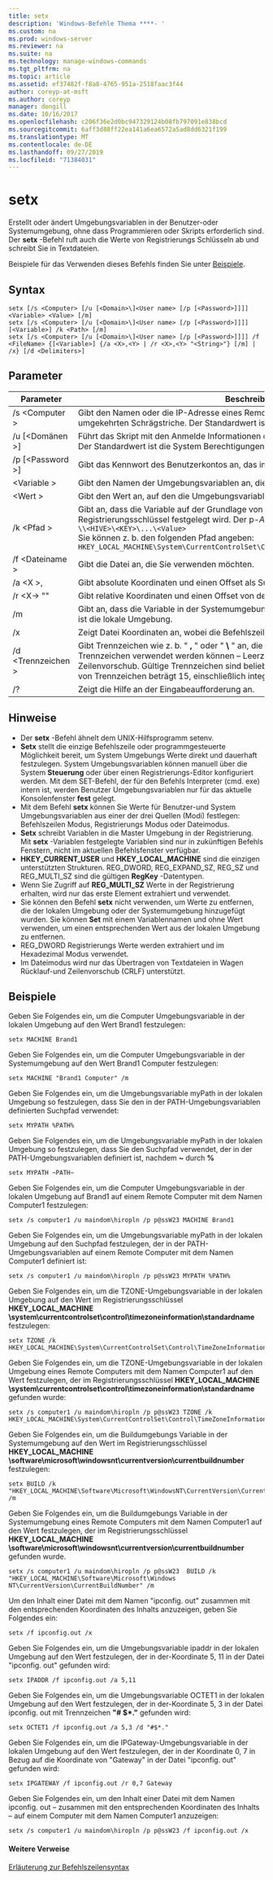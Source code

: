 ```yaml
---
title: setx
description: 'Windows-Befehle Thema ****- '
ms.custom: na
ms.prod: windows-server
ms.reviewer: na
ms.suite: na
ms.technology: manage-windows-commands
ms.tgt_pltfrm: na
ms.topic: article
ms.assetid: ef37482f-f8a8-4765-951a-2518faac3f44
author: coreyp-at-msft
ms.author: coreyp
manager: dongill
ms.date: 10/16/2017
ms.openlocfilehash: c206f36e2d0bc947329124b08fb797091e838bcd
ms.sourcegitcommit: 6aff3d88ff22ea141a6ea6572a5ad8dd6321f199
ms.translationtype: MT
ms.contentlocale: de-DE
ms.lasthandoff: 09/27/2019
ms.locfileid: "71384031"
---
```

# <a name="setx"></a>setx



Erstellt oder ändert Umgebungsvariablen in der Benutzer-oder Systemumgebung, ohne dass Programmieren oder Skripts erforderlich sind. Der **setx** -Befehl ruft auch die Werte von Registrierungs Schlüsseln ab und schreibt Sie in Textdateien.

Beispiele für das Verwenden dieses Befehls finden Sie unter [Beispiele](#BKMK_examples).

## <a name="syntax"></a>Syntax

```
setx [/s <Computer> [/u [<Domain>\]<User name> [/p [<Password>]]]] <Variable> <Value> [/m]
setx [/s <Computer> [/u [<Domain>\]<User name> [/p [<Password>]]]] [<Variable>] /k <Path> [/m]
setx [/s <Computer> [/u [<Domain>\]<User name> [/p [<Password>]]]] /f <FileName> {[<Variable>] {/a <X>,<Y> | /r <X>,<Y> "<String>"} [/m] | /x} [/d <Delimiters>]
```

## <a name="parameters"></a>Parameter

|         Parameter          |                                                                                                                                              Beschreibung                                                                                                                                              |
|----------------------------|-------------------------------------------------------------------------------------------------------------------------------------------------------------------------------------------------------------------------------------------------------------------------------------------------------|
|       /s \<Computer >       |                                                                                  Gibt den Namen oder die IP-Adresse eines Remote Computers an. Verwenden Sie keine umgekehrten Schrägstriche. Der Standardwert ist der Name des lokalen Computers.                                                                                  |
| /u [\<Domänen >\]<User name> |                                                                                           Führt das Skript mit den Anmelde Informationen des angegebenen Benutzerkontos aus. Der Standardwert ist die System Berechtigungen.                                                                                            |
|      /p [\<Password >]      |                                                                                                         Gibt das Kennwort des Benutzerkontos an, das im **/u** -Parameter angegeben ist.                                                                                                         |
|        \<Variable >         |                                                                                                                 Gibt den Namen der Umgebungsvariablen an, die Sie festlegen möchten.                                                                                                                  |
|          \<Wert >          |                                                                                                                Gibt den Wert an, auf den die Umgebungsvariable festgelegt werden soll.                                                                                                                 |
|         /k \<Pfad >         | Gibt an, dass die Variable auf der Grundlage von Informationen aus einem Registrierungsschlüssel festgelegt wird. Der p-*ATH* verwendet die folgende Syntax:</br>`\\<HIVE>\<KEY>\...\<Value>`</br>Sie können z. b. den folgenden Pfad angeben:</br>`HKEY_LOCAL_MACHINE\System\CurrentControlSet\Control\TimeZoneInformation\StandardName` |
|      /f \<Dateiname >       |                                                                                                                               Gibt die Datei an, die Sie verwenden möchten.                                                                                                                                |
|        /a \<X >,<Y>         |                                                                                                                    Gibt absolute Koordinaten und einen Offset als Suchparameter an.                                                                                                                    |
|   /r \<X-><Y> "<String>"   |                                                                                                            Gibt relative Koordinaten und einen Offset von der **Zeichenfolge** als Suchparameter an.                                                                                                            |
|             /m             |                                                                                                Gibt an, dass die Variable in der Systemumgebung festgelegt wird. Die Standardeinstellung ist die lokale Umgebung.                                                                                                 |
|             /x             |                                                                                                       Zeigt Datei Koordinaten an, wobei die Befehlszeilenoptionen **/a**, **/r**und **/d** ignoriert werden.                                                                                                        |
|      /d \<Trennzeichen >      |                    Gibt Trennzeichen wie z. b. " **,** " oder " **\\** " an, die zusätzlich zu den vier integrierten Trennzeichen verwendet werden können – Leerzeichen, Tabstopps, EINGABETASTE und Zeilenvorschub. Gültige Trennzeichen sind beliebige ASCII-Zeichen. Die maximale Anzahl von Trennzeichen beträgt 15, einschließlich integrierter Trennzeichen.                    |
|             /?             |                                                                                                                                 Zeigt die Hilfe an der Eingabeaufforderung an.                                                                                                                                  |

## <a name="remarks"></a>Hinweise

-   Der **setx** -Befehl ähnelt dem UNIX-Hilfsprogramm setenv.
-   **Setx** stellt die einzige Befehlszeile oder programmgesteuerte Möglichkeit bereit, um System Umgebungs Werte direkt und dauerhaft festzulegen. System Umgebungsvariablen können manuell über die System **Steuerung** oder über einen Registrierungs-Editor konfiguriert werden. Mit dem SET-Befehl, der für den Befehls Interpreter (cmd. exe) intern ist, werden Benutzer Umgebungsvariablen nur für das aktuelle Konsolenfenster **fest** gelegt.
-   Mit dem Befehl **setx** können Sie Werte für Benutzer-und System Umgebungsvariablen aus einer der drei Quellen (Modi) festlegen: Befehlszeilen Modus, Registrierungs Modus oder Dateimodus.
-   **Setx** schreibt Variablen in die Master Umgebung in der Registrierung. Mit **setx** -Variablen festgelegte Variablen sind nur in zukünftigen Befehls Fenstern, nicht im aktuellen Befehlsfenster verfügbar.
-   **HKEY_CURRENT_USER** und **HKEY_LOCAL_MACHINE** sind die einzigen unterstützten Strukturen. REG_DWORD, REG_EXPAND_SZ, REG_SZ und REG_MULTI_SZ sind die gültigen **RegKey** -Datentypen.
-   Wenn Sie Zugriff auf **REG_MULTI_SZ** Werte in der Registrierung erhalten, wird nur das erste Element extrahiert und verwendet.
-   Sie können den Befehl **setx** nicht verwenden, um Werte zu entfernen, die der lokalen Umgebung oder der Systemumgebung hinzugefügt wurden. Sie können **Set** mit einem Variablennamen und ohne Wert verwenden, um einen entsprechenden Wert aus der lokalen Umgebung zu entfernen.
-   REG_DWORD Registrierungs Werte werden extrahiert und im Hexadezimal Modus verwendet.
-   Im Dateimodus wird nur das Übertragen von Textdateien in Wagen Rücklauf-und Zeilenvorschub (CRLF) unterstützt.

## <a name="BKMK_examples"></a>Beispiele

Geben Sie Folgendes ein, um die Computer Umgebungsvariable in der lokalen Umgebung auf den Wert Brand1 festzulegen:
```
setx MACHINE Brand1
```
Geben Sie Folgendes ein, um die Computer Umgebungsvariable in der Systemumgebung auf den Wert Brand1 Computer festzulegen:
```
setx MACHINE "Brand1 Computer" /m
```
Geben Sie Folgendes ein, um die Umgebungsvariable myPath in der lokalen Umgebung so festzulegen, dass Sie den in der PATH-Umgebungsvariablen definierten Suchpfad verwendet:
```
setx MYPATH %PATH%
```
Geben Sie Folgendes ein, um die Umgebungsvariable myPath in der lokalen Umgebung so festzulegen, dass Sie den Suchpfad verwendet, der in der PATH-Umgebungsvariablen definiert ist, nachdem **~** durch **%**
```
setx MYPATH ~PATH~ 
```
Geben Sie Folgendes ein, um die Computer Umgebungsvariable in der lokalen Umgebung auf Brand1 auf einem Remote Computer mit dem Namen Computer1 festzulegen:
```
setx /s computer1 /u maindom\hiropln /p p@ssW23 MACHINE Brand1
```
Geben Sie Folgendes ein, um die Umgebungsvariable myPath in der lokalen Umgebung auf den Suchpfad festzulegen, der in der PATH-Umgebungsvariablen auf einem Remote Computer mit dem Namen Computer1 definiert ist:
```
setx /s computer1 /u maindom\hiropln /p p@ssW23 MYPATH %PATH%
```
Geben Sie Folgendes ein, um die TZONE-Umgebungsvariable in der lokalen Umgebung auf den Wert im Registrierungsschlüssel **HKEY_LOCAL_MACHINE \system\currentcontrolset\control\timezoneinformation\standardname** festzulegen:
```
setx TZONE /k HKEY_LOCAL_MACHINE\System\CurrentControlSet\Control\TimeZoneInformation\StandardName 
```
Geben Sie Folgendes ein, um die TZONE-Umgebungsvariable in der lokalen Umgebung eines Remote Computers mit dem Namen Computer1 auf den Wert festzulegen, der im Registrierungsschlüssel **HKEY_LOCAL_MACHINE \system\currentcontrolset\control\timezoneinformation\standardname** gefunden wurde:
```
setx /s computer1 /u maindom\hiropln /p p@ssW23 TZONE /k HKEY_LOCAL_MACHINE\System\CurrentControlSet\Control\TimeZoneInformation\StandardName 
```
Geben Sie Folgendes ein, um die Buildumgebungs Variable in der Systemumgebung auf den Wert im Registrierungsschlüssel **HKEY_LOCAL_MACHINE \software\microsoft\windowsnt\currentversion\currentbuildnumber** festzulegen:
```
setx BUILD /k "HKEY_LOCAL_MACHINE\Software\Microsoft\WindowsNT\CurrentVersion\CurrentBuildNumber" /m
```
Geben Sie Folgendes ein, um die Buildumgebungs Variable in der Systemumgebung eines Remote Computers mit dem Namen Computer1 auf den Wert festzulegen, der im Registrierungsschlüssel **HKEY_LOCAL_MACHINE \software\microsoft\windowsnt\currentversion\currentbuildnumber** gefunden wurde.
```
setx /s computer1 /u maindom\hiropln /p p@ssW23  BUILD /k "HKEY_LOCAL_MACHINE\Software\Microsoft\Windows NT\CurrentVersion\CurrentBuildNumber" /m
```
Um den Inhalt einer Datei mit dem Namen "ipconfig. out" zusammen mit den entsprechenden Koordinaten des Inhalts anzuzeigen, geben Sie Folgendes ein:
```
setx /f ipconfig.out /x
```
Geben Sie Folgendes ein, um die Umgebungsvariable ipaddr in der lokalen Umgebung auf den Wert festzulegen, der in der-Koordinate 5, 11 in der Datei "ipconfig. out" gefunden wird:
```
setx IPADDR /f ipconfig.out /a 5,11
```
Geben Sie Folgendes ein, um die Umgebungsvariable OCTET1 in der lokalen Umgebung auf den Wert festzulegen, der in der-Koordinate 5, 3 in der Datei ipconfig. out mit Trennzeichen **"# $\*."** gefunden wird:
```
setx OCTET1 /f ipconfig.out /a 5,3 /d "#$*." 
```
Geben Sie Folgendes ein, um die IPGateway-Umgebungsvariable in der lokalen Umgebung auf den Wert festzulegen, der in der Koordinate 0, 7 in Bezug auf die Koordinate von "Gateway" in der Datei "ipconfig. out" gefunden wird:
```
setx IPGATEWAY /f ipconfig.out /r 0,7 Gateway 
```
Geben Sie Folgendes ein, um den Inhalt einer Datei mit dem Namen ipconfig. out – zusammen mit den entsprechenden Koordinaten des Inhalts – auf einem Computer mit dem Namen Computer1 anzuzeigen:
```
setx /s computer1 /u maindom\hiropln /p p@ssW23 /f ipconfig.out /x 
```

#### <a name="additional-references"></a>Weitere Verweise

[Erläuterung zur Befehlszeilensyntax](command-line-syntax-key.md)